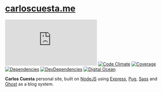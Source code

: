 # [carloscuesta.me](https://carloscuesta.me)

[![Build Status](https://img.shields.io/travis/com/carloscuesta/carloscuesta.me?style=flat-square)](https://travis-ci.com/carloscuesta/carloscuesta.me)
[![Code Climate](https://img.shields.io/codeclimate/github/carloscuesta/carloscuesta.me.svg?style=flat-square)](https://codeclimate.com/github/carloscuesta/carloscuesta.me/)
[![Coverage](https://img.shields.io/coveralls/carloscuesta/carloscuesta.me.svg?style=flat-square)](https://coveralls.io/github/carloscuesta/carloscuesta.me)
[![Dependencies](https://img.shields.io/david/carloscuesta/carloscuesta.me.svg?style=flat-square)](https://david-dm.org/carloscuesta/carloscuesta.me)
[![DevDependencies](https://img.shields.io/david/dev/carloscuesta/carloscuesta.me.svg?style=flat-square)](https://david-dm.org/carloscuesta/carloscuesta.me#info=devDependencies)
[![Digital Ocean](https://img.shields.io/badge/deployed-digitalocean-0080ff.svg?style=flat-square)](https://m.do.co/c/5347e65ea75c)

**Carlos Cuesta** personal site, built on [NodeJS](http://nodejs.org) using [Express](http://expressjs.com), [Pug](https://pugjs.org), [Sass](http://sass-lang.com) and [Ghost](http://ghost.org) as a blog system.
